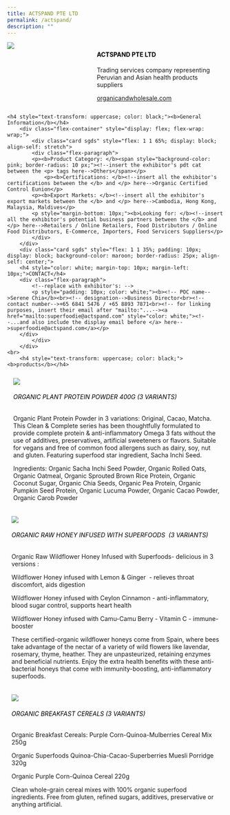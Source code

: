 ```yaml
---
title: ACTSPAND PTE LTD
permalink: /actspand/
description: ""
---
```

<div class="flex-paragraph">
		<!--hi there! this is a comment and will provide you with instructional guides-->
		<!--insert booth number here!-->
		<p style="text-transform: uppercase"></p></div>
			<div class="flex-container" style="display: flex; flex-wrap: wrap;">
				<!--insert DOWNLOAD link of company logo between the " marks!-->
			<div class="card sgds" style="flex: 1 1 40%; display: block;"><img src="https://drive.google.com/u/0/uc?id=1zhIad7OE2g1QenGAa8bhMxx17y-VCIW0&amp;export=download"></div>
	<div class="card-sgds" style="flex: 1 1 58%; display: block; margin-left: 3px">
		<h4 style="text-transform: uppercase; color: black;"><!--insert the exhibitor's name between the <b> tags here--><b>Actspand pte ltd</b></h4><!--insert the exhibitor's description between the <p> tags here-->
		<p>Trading services company representing Peruvian and Asian health products suppliers</p>
		<!--insert the exhibitor's website link, making sure there is "https:// www." present please. make sure the entire https link goes in between the " marks-->
		<p><a href="https://organicandwholesale.com" target="_blank"><!--insert the www website link here (no need for https)-->organicandwholesale.com</a></p>
	</div>
</div>



	<h4 style="text-transform: uppercase; color: black;"><b>General Information</b></h4>
		<div class="flex-container" style="display: flex; flex-wrap: wrap;">
			<div class="card sgds" style="flex: 1 1 65%; display: block; align-self: stretch">
			<div class="flex-paragraph">
			<p><b>Product Category: </b><span style="background-color: pink; border-radius: 10 px;"><!--insert the exhibitor's pdt cat between the <p> tags here-->Others</span></p> 
				<p><b>Certifications: </b><!--insert all the exhibitor's certifications between the </b> and </p> here-->Organic Certified Control Eunion</p>
			<p><b>Export Markets: </b><!--insert all the exhibitor's export markets between the </b> and </p> here-->Cambodia, Hong Kong, Malaysia, Maldives</p>
			<p style="margin-bottom: 10px;"><b>Looking for: </b><!--insert all the exhibitor's potential business partners between the </b> and </p> here-->Retailers / Online Retailers, Food Distributors / Online Food Distributors, E-Commerce, Importers, Food Servicers Suppliers</p>
			</div>
		</div>
		<div class="card sgds" style="flex: 1 1 35%; padding: 10px; display: block; background-color: maroon; border-radius: 25px; align-self: center;">
		<h4 style="color: white; margin-top: 10px; margin-left: 10px;">CONTACT</h4>
		<div class="flex-paragraph">
			<!--replace with exhibitor's: -->
			<p style="padding: 10px; color: white;"><b><!-- POC name-->Serene Chia</b><br><!-- designation-->Business Director<br><!--contact number-->+65 6841 5476 / +65 8893 7871<br><!-- for linking purposes, insert their email after "mailto:"...--><a href="mailto:superfoodie@actspand.com" style="color: white;"><!--...and also include the display email before </a> here-->superfoodie@actspand.com</a></p>
		</div>
			</div>
		</div>
	<br>
		<h4 style="text-transform: uppercase; color: black;"><b>products</b></h4>
<div style="display: flex; flex-wrap: wrap;">
&nbsp; <div class="card sgds" style="flex: 1 1 47%; margin: 10px; display: block;"><!--insert the exhibitor's DOWNLOAD image for product between the " marks here-->
	<div class="flex-image" style="display: block;"><img src="https://drive.google.com/uc?id=1CffVTDBFCoLBoUAoyo3pdCKjhw0jyVg3&amp;export=download"></div>
	<div class="flex-paragraph">
		<h6 style="text-transform: uppercase; color: black;"><!--insert product name before </h6> and product description after <p>-->Organic Plant Protein Powder 400g (3 variants)</h6>
		<p>Organic Plant Protein Powder in 3 variations: Original, Cacao, Matcha. This Clean &amp; Complete series has been thoughtfully formulated to provide complete protein &amp; anti-inflammatory Omega 3 fats without the use of additives, preservatives, artificial sweeteners or flavors. Suitable for vegans and free of common food allergens such as dairy, soy, nut and gluten. Featuring superfood star ingredient, Sacha Inchi Seed.

Ingredients: Organic Sacha Inchi Seed Powder, Organic Rolled Oats, Organic Oatmeal, Organic Sprouted Brown Rice Protein, Organic Coconut Sugar, Organic Chia Seeds, Organic Pea Protein, Organic Pumpkin Seed Protein, Organic Lucuma Powder, Organic Cacao Powder, Organic Carob Powder</p></div>
	</div>
		<div class="card sgds" style="flex: 1 1 47%; margin: 10px; display: block;">
		<div class="flex-image" style="display: block;"><img src="https://drive.google.com/uc?id=1RXPkhosdC2M8m9Lr1kmen86ucegMRl3L&amp;export=download"></div>
	<div class="flex-paragraph">
		<h6 style="text-transform: uppercase; color: black;">Organic Raw Honey Infused With Superfoods &nbsp;(3 variants)</h6>
		<p>Organic Raw Wildflower Honey Infused with Superfoods- delicious in 3 versions :

Wildflower Honey infused with Lemon &amp; Ginger &nbsp;- relieves throat discomfort, aids digestion

Wildflower Honey infused with Ceylon Cinnamon - anti-inflammatory, blood sugar control, supports heart health

Wildflower Honey infused with Camu-Camu Berry - Vitamin C - immune-booster

These certified-organic wildflower honeys come from Spain, where bees take advantage of the nectar of a variety of wild flowers like lavendar, rosemary, thyme, heather. They are unpasteurized, retaining enzymes and beneficial nutrients. Enjoy the extra health benefits with these anti-bacterial honeys that come with immunity-boosting, anti-inflammatory superfoods.</p></div>
	</div>
		<div class="card sgds" style="flex: 1 1 47%; margin: 10px; display: block;">
		<div class="flex-image" style="display: block;"><img src="https://drive.google.com/uc?id=1Qy7ehMDbBtpBjRFeZzpCsEmdcIiYFF-O&amp;export=download"></div>
	<div class="flex-paragraph">
		<h6 style="text-transform: uppercase; color: black;">Organic Breakfast Cereals (3 variants)</h6>
		<p>Organic Breakfast Cereals: Purple Corn-Quinoa-Mulberries Cereal Mix 250g

Organic Superfoods Quinoa-Chia-Cacao-Superberries Muesli Porridge 320g

Organic Purple Corn-Quinoa Cereal 220g

Clean whole-grain cereal mixes with 100% organic superfood ingredients. Free from gluten, refined sugars, additives, preservative or anything artificial.</p></div>
		</div>
	</div>